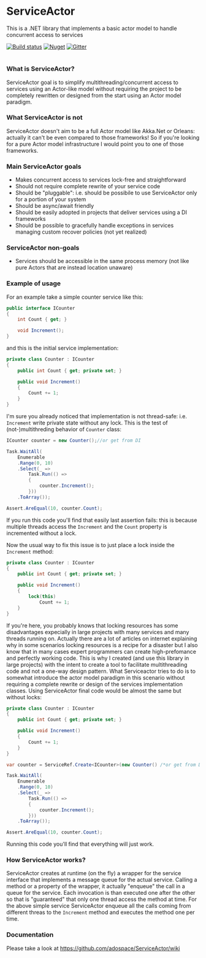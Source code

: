 # ServiceActor
This is a .NET library that implements a basic actor model to handle concurrent access to services

[![Build status](https://ci.appveyor.com/api/projects/status/ip4lahn844gqfa8d?svg=true)](https://ci.appveyor.com/project/adospace/serviceactor) [![Nuget](https://img.shields.io/nuget/v/serviceactor.svg)](https://www.nuget.org/packages/ServiceActor) [![Gitter](https://badges.gitter.im/ServiceActor/community.svg)](https://gitter.im/ServiceActor/community?utm_source=badge&utm_medium=badge&utm_campaign=pr-badge)

# 

### What is ServiceActor?
ServiceActor goal is to simplify multithreading/concurrent access to services using an Actor-like model without requiring the project to be completely rewritten or designed from the start using an Actor model paradigm. 

### What ServiceActor is not
ServiceActor doesn't aim to be a full Actor model like Akka.Net or Orleans: actually it can't be even compared to those frameworks! So if you're looking for a pure Actor model infrastructure I would point you to one of those frameworks.

### Main ServiceActor goals
- Makes concurrent access to services lock-free and straightforward
- Should not require complete rewrite of your service code
- Should be "pluggable": i.e. should be possibile to use ServiceActor only for a portion of your system
- Should be async/await friendly
- Should be easily adopted in projects that deliver services using a DI frameworks
- Should be possible to gracefully handle exceptions in services managing custom recover policies (not yet realized)

### ServiceActor non-goals
- Services should be accessible in the same process memory (not like pure Actors that are instead location unaware)

### Example of usage
For an example take a simple counter service like this:

```c#
public interface ICounter
{
    int Count { get; }

    void Increment();
}
```

and this is the initial service implementation:
```c#
private class Counter : ICounter
{
    public int Count { get; private set; }

    public void Increment()
    {
        Count += 1;
    }
}
```
I'm sure you already noticed that implementation is not thread-safe: i.e. `Increment` write private state without any lock.
This is the test of (not-)multithreding behavior of `Counter` class:
```c#
ICounter counter = new Counter();//or get from DI 

Task.WaitAll(
    Enumerable
    .Range(0, 10)
    .Select(_ =>
        Task.Run(() =>
        {
            counter.Increment();
        }))
    .ToArray());

Assert.AreEqual(10, counter.Count);
```
If you run this code you'll find that easily last assertion fails: this is because multiple threads access the `Increment` and the `Count` property is incremented without a lock.

Now the usual way to fix this issue is to just place a lock inside the `Increment` method:
```c#
private class Counter : ICounter
{
    public int Count { get; private set; }

    public void Increment()
    {
        lock(this)
            Count += 1;
    }
}
```

If you're here, you probably knows that locking resources has some disadvantages expecially in large projects with many services and many threads running on. 
Actually there are a lot of articles on internet explaining why in some scenarios locking resources is a recipe for a disaster but I also know that in many cases expert programmers can create high-prefomance and perfectly working code. 
This is why I created (and use this library in large projects) with the intent to create a tool to facilitate multithreading code and not a one-way design pattern. 
What Serviceactor tries to do is to somewhat introduce the actor model paradigm in this scenario without requiring a complete rewrite or design of the services implementation classes.
Using ServiceActor final code would be almost the same but without locks:
```c#
private class Counter : ICounter
{
    public int Count { get; private set; }

    public void Increment()
    {
        Count += 1;
    }
}
```
```c#
var counter = ServiceRef.Create<ICounter>(new Counter() /*or get from DI*/);

Task.WaitAll(
    Enumerable
    .Range(0, 10)
    .Select(_ =>
        Task.Run(() =>
        {
            counter.Increment();
        }))
    .ToArray());

Assert.AreEqual(10, counter.Count);
```
Running this code you'll find that everything will just work.
### How ServiceActor works?
ServiceActor creates at runtime (on the fly) a wrapper for the service interface that implements a message queue for the actual service.
Calling a method or a property of the wrapper, it actually "enqueue" the call in a queue for the service. Each invocation is than executed one after the other so that is "guaranteed" that only one thread access the method at time.
For the above simple service ServiceActor enqueue all the calls coming from different threas to the `Increment` method and executes the method one per time.

### Documentation
Please take a look at https://github.com/adospace/ServiceActor/wiki

